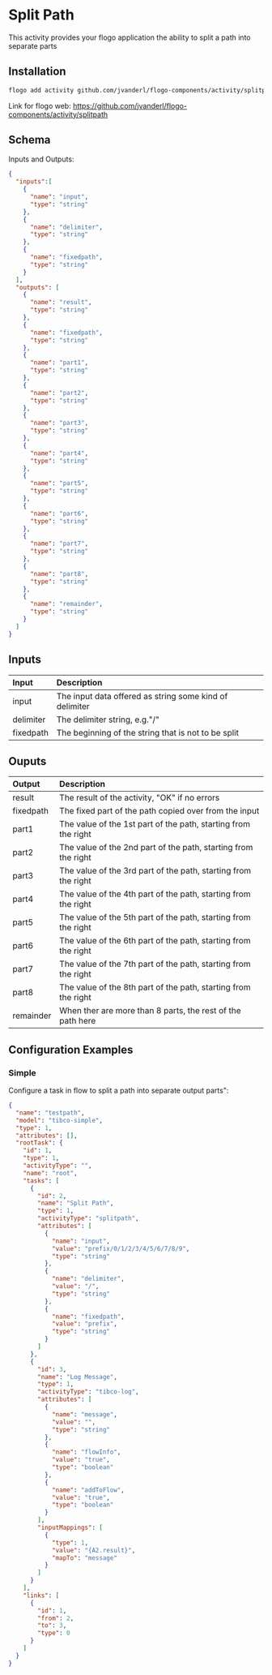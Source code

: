 # Split Path
This activity provides your flogo application the ability to split a path into separate parts


## Installation

```bash
flogo add activity github.com/jvanderl/flogo-components/activity/splitpath
```
Link for flogo web: https://github.com/jvanderl/flogo-components/activity/splitpath

## Schema
Inputs and Outputs:

```json
{
  "inputs":[
    {
      "name": "input",
      "type": "string"
    },
    {
      "name": "delimiter",
      "type": "string"
    },
    {
      "name": "fixedpath",
      "type": "string"
    }
  ],
  "outputs": [
    {
      "name": "result",
      "type": "string"
    },
    {
      "name": "fixedpath",
      "type": "string"
    },
    {
      "name": "part1",
      "type": "string"
    },
    {
      "name": "part2",
      "type": "string"
    },
    {
      "name": "part3",
      "type": "string"
    },
    {
      "name": "part4",
      "type": "string"
    },
    {
      "name": "part5",
      "type": "string"
    },
    {
      "name": "part6",
      "type": "string"
    },
    {
      "name": "part7",
      "type": "string"
    },
    {
      "name": "part8",
      "type": "string"
    },
    {
      "name": "remainder",
      "type": "string"
    }
  ]
}
```
## Inputs
| Input   | Description    |
|:----------|:---------------|
| input    | The input data offered as string some kind of delimiter |
| delimiter    | The delimiter string, e.g."/" |
| fixedpath    | The beginning of the string that is not to be split |

## Ouputs
| Output   | Description    |
|:----------|:---------------|
| result    | The result of the activity, "OK" if no errors |
| fixedpath  | The fixed part of the path copied over from the input |
| part1    | The value of the 1st part of the path, starting from the right |
| part2    | The value of the 2nd part of the path, starting from the right |
| part3    | The value of the 3rd part of the path, starting from the right |
| part4    | The value of the 4th part of the path, starting from the right |
| part5    | The value of the 5th part of the path, starting from the right |
| part6    | The value of the 6th part of the path, starting from the right |
| part7    | The value of the 7th part of the path, starting from the right |
| part8    | The value of the 8th part of the path, starting from the right |
| remainder | When ther are more than 8 parts, the rest of the path here |

## Configuration Examples
### Simple
Configure a task in flow to split a path into separate output parts":

```json
{
  "name": "testpath",
  "model": "tibco-simple",
  "type": 1,
  "attributes": [],
  "rootTask": {
    "id": 1,
    "type": 1,
    "activityType": "",
    "name": "root",
    "tasks": [
      {
        "id": 2,
        "name": "Split Path",
        "type": 1,
        "activityType": "splitpath",
        "attributes": [
          {
            "name": "input",
            "value": "prefix/0/1/2/3/4/5/6/7/8/9",
            "type": "string"
          },
          {
            "name": "delimiter",
            "value": "/",
            "type": "string"
          },
          {
            "name": "fixedpath",
            "value": "prefix",
            "type": "string"
          }
        ]
      },
      {
        "id": 3,
        "name": "Log Message",
        "type": 1,
        "activityType": "tibco-log",
        "attributes": [
          {
            "name": "message",
            "value": "",
            "type": "string"
          },
          {
            "name": "flowInfo",
            "value": "true",
            "type": "boolean"
          },
          {
            "name": "addToFlow",
            "value": "true",
            "type": "boolean"
          }
        ],
        "inputMappings": [
          {
            "type": 1,
            "value": "{A2.result}",
            "mapTo": "message"
          }
        ]
      }
    ],
    "links": [
      {
        "id": 1,
        "from": 2,
        "to": 3,
        "type": 0
      }
    ]
  }
}
```
